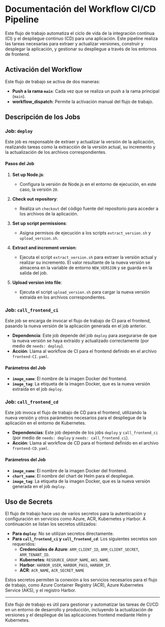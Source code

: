 # Documentación del Workflow CI/CD Pipeline

Este flujo de trabajo automatiza el ciclo de vida de la integración continua (CI) y el despliegue continuo (CD) para una aplicación. Este pipeline realiza las tareas necesarias para extraer y actualizar versiones, construir y desplegar la aplicación, y gestionar su despliegue a través de los entornos de frontend.

## Activación del Workflow

Este flujo de trabajo se activa de dos maneras:

- **Push a la rama `main`**: Cada vez que se realiza un push a la rama principal (`main`).
- **workflow_dispatch**: Permite la activación manual del flujo de trabajo.

## Descripción de los Jobs

### Job: `deploy`

Este job es responsable de extraer y actualizar la versión de la aplicación, realizando tareas como la extracción de la versión actual, su incremento y la actualización de los archivos correspondientes.

#### Pasos del Job

1. **Set up Node.js**:
   - Configura la versión de Node.js en el entorno de ejecución, en este caso, la versión `20`.

2. **Check out repository**:
   - Realiza un `checkout` del código fuente del repositorio para acceder a los archivos de la aplicación.

3. **Set up script permissions**:
   - Asigna permisos de ejecución a los scripts `extract_version.sh` y `upload_version.sh`.

4. **Extract and increment version**:
   - Ejecuta el script `extract_version.sh` para extraer la versión actual y realizar su incremento. El valor resultante de la nueva versión se almacena en la variable de entorno `NEW_VERSION` y se guarda en la salida del job.

5. **Upload version into file**:
   - Ejecuta el script `upload_version.sh` para cargar la nueva versión extraída en los archivos correspondientes.

### Job: `call_frontend_ci`

Este job se encarga de invocar el flujo de trabajo de CI para el frontend, pasando la nueva versión de la aplicación generada en el job anterior.

- **Dependencia**: Este job depende del job `deploy` para asegurarse de que la nueva versión se haya extraído y actualizado correctamente (por medio de `needs: deploy`).
- **Acción**: Llama al workflow de CI para el frontend definido en el archivo `frontend-CI.yaml`.

#### Parámetros del Job

- **`image_name`**: El nombre de la imagen Docker del frontend.
- **`image_tag`**: La etiqueta de la imagen Docker, que es la nueva versión extraída en el job `deploy`.

### Job: `call_frontend_cd`

Este job invoca el flujo de trabajo de CD para el frontend, utilizando la nueva versión y otros parámetros necesarios para el despliegue de la aplicación en el entorno de Kubernetes.

- **Dependencias**: Este job depende de los jobs `deploy` y `call_frontend_ci` (por medio de `needs: deploy` y `needs: call_frontend_ci`).
- **Acción**: Llama al workflow de CD para el frontend definido en el archivo `frontend-CD.yaml`.

#### Parámetros del Job

- **`image_name`**: El nombre de la imagen Docker del frontend.
- **`chart_name`**: El nombre del chart de Helm para el despliegue.
- **`image_tag`**: La etiqueta de la imagen Docker, que es la nueva versión generada en el job `deploy`.

## Uso de Secrets

El flujo de trabajo hace uso de varios secretos para la autenticación y configuración en servicios como Azure, ACR, Kubernetes y Harbor. A continuación se listan los secretos utilizados:

- **Para `deploy`**: No se utilizan secretos directamente.
- **Para `call_frontend_ci` y `call_frontend_cd`**: Los siguientes secretos son requeridos:
  - **Credenciales de Azure**: `ARM_CLIENT_ID`, `ARM_CLIENT_SECRET`, `ARM_TENANT_ID`.
  - **Kubernetes**: `RESOURCE_GROUP_NAME`, `AKS_NAME`.
  - **Harbor**: `HARBOR_USER`, `HARBOR_PASS`, `HARBOR_IP`.
  - **ACR**: `ACR_NAME`, `ACR_SECRET_NAME`

Estos secretos permiten la conexión a los servicios necesarios para el flujo de trabajo, como Azure Container Registry (ACR), Azure Kubernetes Service (AKS), y el registro Harbor.

---

Este flujo de trabajo es útil para gestionar y automatizar las tareas de CI/CD en un entorno de desarrollo y producción, incluyendo la actualización de versiones y el despliegue de las aplicaciones frontend mediante Helm y Kubernetes.
